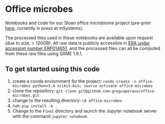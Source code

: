 # Office microbes
Notebooks and code for our Sloan office microbiome project (pre-print [here](https://peerj.com/preprints/1797/), currently in press at mSystems).

The processed files used in these notebooks are available upon request (due to size, > 120GB). All raw data is publicly accessible in [ERA under accession number ERP014651](http://www.ebi.ac.uk/ena/data/view/ERP014651), and the processed files can all be computed from these raw files using QIIME 1.9.1.
 
## To get started using this code
 1. create a conda enviornment for the project: ``conda create -n office-microbes python=3.4 scikit-bio; source activate office-microbes``
 2. clone the repository: ``git clone git@github.com:gregcaporaso/office-microbes.git``
 3. change to the resulting directory: ``cd office-microbes``
 4. run: ``pip install -e .``
 5. Change to the ``Final`` directory and launch the Jupyter notebook server with the command ``jupyter notebook``
